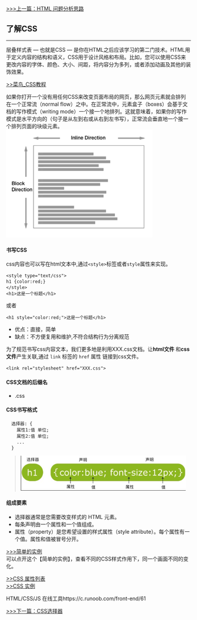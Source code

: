 [>>>上一篇：HTML 问题分析思路](../../lib/HTML/HTML问题分析思路.md)

## 了解CSS
---

层叠样式表 — 也就是CSS — 是你在HTML之后应该学习的第二门技术。HTML用于定义内容的结构和语义，CSS用于设计风格和布局。比如，您可以使用CSS来更改内容的字体、颜色、大小、间距，将内容分为多列，或者添加动画及其他的装饰效果。

[>>菜鸟_CSS教程](https://www.runoob.com/css/css-tutorial.html)

如果你打开一个没有用任何CSS来改变页面布局的网页，那么网页元素就会排列在一个正常流（normal flow）之中。在正常流中，元素盒子（boxes）会基于文档的写作模式（writing mode）一个接一个地排列。这就意味着，如果你的写作模式是水平方向的（句子是从左到右或从右到左书写），正常流会垂直地一个接一个排列页面的块级元素。  
<img src="../../img/css01.png" width="400"/>

#### 书写CSS
css内容也可以写在html文本中,通过`<style>`标签或者`style`属性来实现。
```
<style type="text/css">
h1 {color:red;}
</style>
<h1>这是一个标题</h1>
```
或者
```
<h1 style="color:red;">这是一个标题</h1>
```
- 优点：直接，简单
- 缺点：不方便复用和维护,不符合结构行为分离规范

为了规范书写css内容文本，我们更多地是利用XXX.css文档。让**html文件** 和**css文件**产生关联,通过 `link` 标签的 `href` 属性 链接到css文件。
```
<link rel="stylesheet" href="XXX.css">
```

#### CSS文档的后缀名
- .css

#### CSS书写格式
```
  选择器: {
    属性1:值 单位;
    属性2:值 单位;
    ...
  }
```
><img src="../../img/css02.png" width="450"/>  

#### 组成要素
- 选择器通常是您需要改变样式的 HTML 元素。  
- 每条声明由一个属性和一个值组成。  
- 属性（property）是您希望设置的样式属性（style attribute）。每个属性有一个值。属性和值被冒号分开。  

[>>>简单的实例](https://www.runoob.com/try/demo_source/demo_default.htm)  
可以点开这个【简单的实例】，查看不同的CSS样式作用下，同一个画面不同的变化。

[>>CSS 属性列表](https://www.runoob.com/cssref/css-reference.html)  
[>>CSS 实例](https://www.runoob.com/css/css-examples.html)

HTML/CSS/JS 在线工具https://c.runoob.com/front-end/61

[>>>下一篇：CSS选择器](../../lib/CSS/CSS选择器.md)

